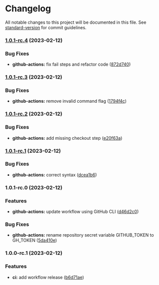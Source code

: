 # Changelog

All notable changes to this project will be documented in this file. See [standard-version](https://github.com/conventional-changelog/standard-version) for commit guidelines.

### [1.0.1-rc.4](https://github.com/ansidev/sample-gitflow-release-workflows/compare/v1.0.1-rc.3...v1.0.1-rc.4) (2023-02-12)


### Bug Fixes

* **github-actions:** fix fail steps and refactor code ([872d740](https://github.com/ansidev/sample-gitflow-release-workflows/commit/872d740b98dd15adc988079744656814229f37d5))

### [1.0.1-rc.3](https://github.com/ansidev/sample-gitflow-release-workflows/compare/v1.0.1-rc.2...v1.0.1-rc.3) (2023-02-12)


### Bug Fixes

* **github-actions:** remove invalid command flag ([1794f4c](https://github.com/ansidev/sample-gitflow-release-workflows/commit/1794f4cc27e9053e6ddbbccd01d7d0895812d510))

### [1.0.1-rc.2](https://github.com/ansidev/sample-gitflow-release-workflows/compare/v1.0.1-rc.1...v1.0.1-rc.2) (2023-02-12)


### Bug Fixes

* **github-actions:** add missing checkout step ([e20f63a](https://github.com/ansidev/sample-gitflow-release-workflows/commit/e20f63ababd316d413b9573c727c68717b3b480d))

### [1.0.1-rc.1](https://github.com/ansidev/sample-gitflow-release-workflows/compare/v1.0.1-rc.0...v1.0.1-rc.1) (2023-02-12)


### Bug Fixes

* **github-actions:** correct syntax ([dcea1b6](https://github.com/ansidev/sample-gitflow-release-workflows/commit/dcea1b6fde978a05ca3ff8855af26600e7a9f226))

### 1.0.1-rc.0 (2023-02-12)

### Features

* **github-actions:** update workflow using GitHub CLI ([d46d2c0](https://github.com/ansidev/sample-gitflow-release-workflows/commit/d46d2c0d4fcde955b68d40400d51a33747a73016))

### Bug Fixes

* **github-actions:** rename repository secret variable GITHUB_TOKEN to GH_TOKEN ([5da410e](https://github.com/ansidev/sample-gitflow-release-workflows/commit/5da410ee04fe1151835df35f4795dab51d18aa18))

### 1.0.0-rc.1 (2023-02-12)

### Features

* **ci:** add workflow release ([b6d71ae](https://github.com/ansidev/sample-gitflow-release-workflows/commit/b6d71aeb3e913af7261e62c9091802078f6cb6b5))
